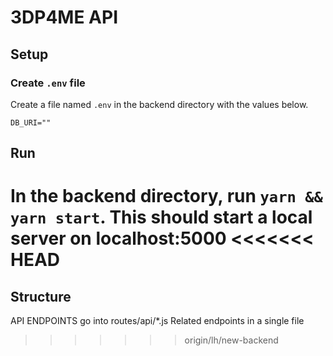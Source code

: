 # 3DP4ME API

## Setup

### Create `.env` file

Create a file named `.env` in the backend directory with the values below.
```
DB_URI=""
```

## Run

In the backend directory, run `yarn && yarn start`. This should start a local server on localhost:5000
<<<<<<< HEAD
=======

## Structure

API ENDPOINTS go into routes/api/*.js
Related endpoints in a single file
>>>>>>> origin/lh/new-backend
